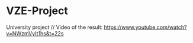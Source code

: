 # VZE-Project

University project  //
Video of the result:  https://www.youtube.com/watch?v=NWzmVyIt1hs&t=22s
